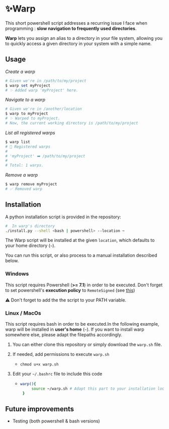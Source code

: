 # ✨Warp

This short powershell script addresses a recurring issue I face when programming : **slow navigation to frequently used directories**.

**Warp** lets you assign an alias to a directory in your file system, allowing you to quickly access a given directory in your system with a simple name.

## Usage

_Create a warp_

```powershell
# Given we're in /path/to/my/project
$ warp set myProject
# ✨ Added warp 'myProject' here.
```

_Navigate to a warp_

```powershell
# Given we're in /another/location
$ warp to myProject
# ✨ Warped to myProject.
# Now, the current working directory is /path/to/my/project
```

_List all registered warps_

```powershell
$ warp list
# 📖 Registered warps
#
# 'myProject' ➡️ /path/to/my/project
#
# Total: 1 warps.
```

_Remove a warp_

```powershell
$ warp remove myProject
# ✅ Removed warp
```

## Installation

A python installation script is provided in the repository:

```bash
#  In warp's directory
./install.py --shell <bash | powershell> --location ~
```

The Warp script will be installed at the given `location`, which defaults to your home directory (`~`).

You can run this script, or also process to a manual installation described below.

### Windows

This script requires Powershell (**>= 7.1**) in order to be executed.
Don't forget to set powershell's **execution policy** to `RemoteSigned` (see [this](https://learn.microsoft.com/en-us/powershell/module/microsoft.powershell.security/set-executionpolicy?view=powershell-7.5))

⚠️ Don't forget to add the the script to your PATH variable.

### Linux / MacOs

This script requires bash in order to be executed.In the following example, warp will be installed in **user's home** (`~`). If you want to install warp somewhere else, please adapt the filepaths accordingly.

1. You can either clone this repository or simply download the `warp.sh` file.

2. If needed, add permissions to execute `warp.sh`

   - `chmod u+x warp.sh`

3. Edit your `~/.bashrc` file to include this code

   - ```bash
     warp(){
          source ~/warp.sh # Adapt this part to your installation location and/or method
      }
     ```

## Future improvements

- Testing (both powershell & bash versions)
